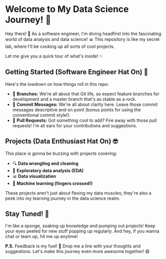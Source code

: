# Welcome to My Data Science Journey! 🚀

Hey there! 👋 As a software engineer, I'm diving headfirst into the fascinating world of data analysis and data science! 📊 This repository is like my secret lab, where I'll be cooking up all sorts of cool projects.

Let me give you a quick tour of what's inside! ✨

## Getting Started (Software Engineer Hat On) 🎩

Here's the lowdown on how things roll in this repo:

- 🌱 **Branches:** We're all about that Git life, so expect feature branches for development and a master branch that's as stable as a rock.
- 📝 **Commit Messages:** We're all about clarity here. Leave those commit messages descriptive and on point (bonus points for using the conventional commit style!).
- 🙌 **Pull Requests:** Got something cool to add? Fire away with those pull requests! I'm all ears for your contributions and suggestions.

## Projects (Data Enthusiast Hat On) 🤓

This place is gonna be buzzing with projects covering:

- 🔍 **Data wrangling and cleaning**
- 🔬 **Exploratory data analysis (EDA)**
- 📊 **Data visualization**
- 🤖 **Machine learning (fingers crossed!)**

These projects aren't just about flexing my data muscles; they're also a peek into my learning journey in the data science realm.

## Stay Tuned! 📢

I'm like a sponge, soaking up knowledge and pumping out projects! Keep your eyes peeled for new stuff popping up regularly. And hey, if you wanna chat or team up, hit me up anytime!

**P.S.** Feedback is my fuel! 🚀 Drop me a line with your thoughts and suggestions. Let's make this journey even more awesome together! 😄